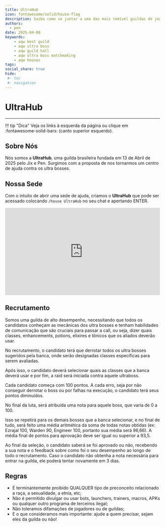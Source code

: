 ```yaml
---
title: UltraHub
icon: fontawesome/solid/house-flag
description: Saiba como se juntar a uma das mais temível guildas de jogadores endgame do AQWorlds.
authors:
  - pen
date: 2025-04-08
keywords:
    - aqw best guild
    - aqw ultra boss 
    - aqw guild hall
    - aqw ultra boss matchmaking
    - aqw houses
tags:
social_share: true
hide:
 #- toc
 #- navigation
---
```

# UltraHub
---
!!! tip "Dica"
    Veja os links à esquerda da página ou clique em :fontawesome-solid-bars: (canto superior esquerdo).

## Sobre Nós
Nós somos a **UltraHub**, uma guilda brasileira fundada em 13 de Abril de 2025 pelo Jix e Pen. Surgimos com a proposta de nos tornarmos um centro de ajuda contra os ultra bosses.

## Nossa Sede
Com o intuito de abrir uma sede de ajuda, criamos o **UltraHub** que pode ser acessado colocando `/house UltraHub` no seu chat e apertando ENTER.

<div style="position: relative; width: 100%; padding-bottom: 56.25%; height: 0; overflow: hidden;">
  <iframe 
    src="https://www.youtube.com/embed/Yc6KS2b2P7Y?si=Q_Lxz7nA6-6glzhX" 
    title="YouTube video player" 
    frameborder="0" 
    allow="accelerometer; autoplay; clipboard-write; encrypted-media; gyroscope; picture-in-picture; web-share" 
    referrerpolicy="strict-origin-when-cross-origin" 
    allowfullscreen 
    style="position: absolute; top: 0; left: 0; width: 100%; height: 100%;"
  ></iframe>
</div>

## Recrutamento
Somos uma guilda de alto desempenho, necessitando que todos os candidatos conheçam as mecânicas dos ultra bosses e tenham habilidades de comunicação que são cruciais para passar a call, ou seja, dizer quais classes, enhancements, potions, elixires e tônicos que os aliados deverão usar.

No recrutamento, o candidato terá que derrotar todos os ultra bosses sugeridos pela banca, onde serão designadas classes específicas para serem avaliadas. 

Após isso, o candidato deverá selecionar quais as classes que a banca deverá usar e por fim, a raid será iniciada contra aquele ultraboss.

Cada candidato começa com 100 pontos. A cada erro, seja por não conseguir derrotar o boss ou por falhas na execução, o candidato terá seus pontos diminuídos.

No final da luta, será atribuída uma nota para aquele boss, que varia de 0 a 100.

Isso se repetirá para os demais bosses que a banca selecionar, e no final de tudo, será feito uma média aritmética da soma de todas notas obtidas (ex: Ezrajal 100, Warden 90, Engineer 100, portanto sua média será 96,66). A média final de pontos para aprovação deve ser igual ou superior a 93,5.

Ao final da seleção, o candidato saberá se foi aprovado ou não, recebendo a sua nota e o feedback sobre como foi o seu desempenho ao longo de todo o recrutamento. Caso o candidato não obtenha a nota necessária para entrar na guilda, ele poderá tentar novamente em 3 dias.

## Regras
- É terminantemente proibido QUALQUER tipo de preconceito relacionado a raça, a sexualidade, a etnia, etc;
- Não é permitido divulgar ou usar bots, launchers, trainers, macros, APKs ou qualquer outro programa de terceiros ilegal;
- Não toleramos difamações de jogadores ou de guildas;
- E o que consideramos mais importante: ajude a quem precisar, sejam eles da guilda ou não!


